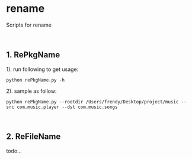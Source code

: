 # rename
Scripts for rename

<br>


## 1. RePkgName

1). run following to get usage:

```
python rePkgName.py -h
```

2). sample as follow:

```
python rePkgName.py --rootdir /Users/frendy/Desktop/project/music --src com.music.player --dst com.music.songs
```

<br>


## 2. ReFileName

todo...

<br>
